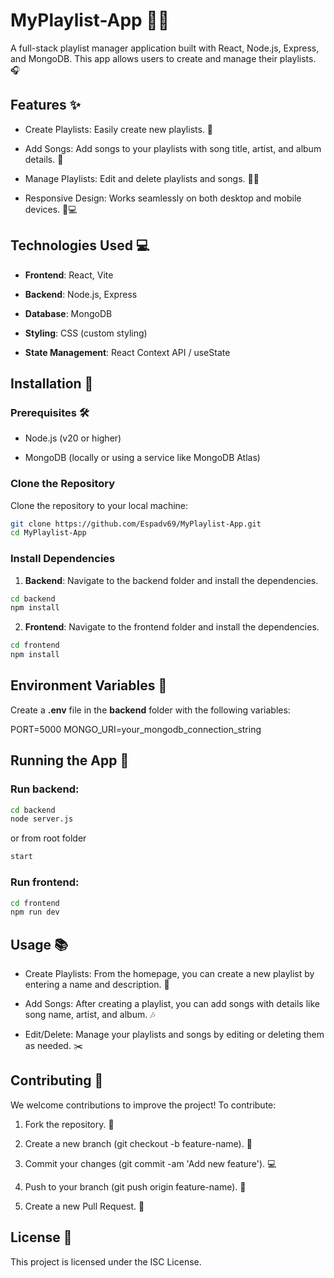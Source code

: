 # MyPlaylist-App 🎵🎶

A full-stack playlist manager application built with React, Node.js, Express, and MongoDB. This app allows users to create and manage their playlists. 🎧

## Features ✨

- Create Playlists: Easily create new playlists. 📜

- Add Songs: Add songs to your playlists with song title, artist, and album details. 🎵

- Manage Playlists: Edit and delete playlists and songs. 📝❌

- Responsive Design: Works seamlessly on both desktop and mobile devices. 📱💻

## Technologies Used 💻

- **Frontend**: React, Vite

- **Backend**: Node.js, Express

- **Database**: MongoDB

- **Styling**: CSS (custom styling)

- **State Management**: React Context API / useState

## Installation 🚀

### Prerequisites 🛠️

- Node.js (v20 or higher)

- MongoDB (locally or using a service like MongoDB Atlas)

### Clone the Repository

Clone the repository to your local machine:

```bash
git clone https://github.com/Espadv69/MyPlaylist-App.git
cd MyPlaylist-App
```

### Install Dependencies

1. **Backend**: Navigate to the backend folder and install the dependencies.

```bash
cd backend
npm install
```

2. **Frontend**: Navigate to the frontend folder and install the dependencies.

```bash
cd frontend
npm install
```

## Environment Variables 🔑

Create a **.env** file in the **backend** folder with the following variables:

PORT=5000
MONGO_URI=your_mongodb_connection_string

## Running the App 🎉

### Run **backend**:

```bash
cd backend
node server.js
```

or from root folder

```bash
start
```

### Run **frontend**:

```bash
cd frontend
npm run dev
```

## Usage 📚

- Create Playlists: From the homepage, you can create a new playlist by entering a name and description. 🎨

- Add Songs: After creating a playlist, you can add songs with details like song name, artist, and album. 🎶

- Edit/Delete: Manage your playlists and songs by editing or deleting them as needed. ✂️

## Contributing 🤝

We welcome contributions to improve the project! To contribute:

1. Fork the repository. 🍴

2. Create a new branch (git checkout -b feature-name). 🌱

3. Commit your changes (git commit -am 'Add new feature'). 💻

4. Push to your branch (git push origin feature-name). 🚀

5. Create a new Pull Request. 🔄

## License 📜

This project is licensed under the ISC License.

